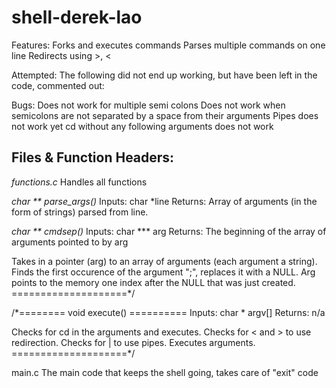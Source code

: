 # shell-derek-lao

Features:
	Forks and executes commands
	Parses multiple commands on one line
	Redirects using >, <

Attempted:
	The following did not end up working, but have been left in the code, commented out:
  
  
Bugs:
  Does not work for multiple semi colons
  Does not work when semicolons are not separated by a space from their arguments
  Pipes does not work yet
  cd without any following arguments does not work
  
  
Files & Function Headers:
-----------------------------------------------------------
*functions.c*
Handles all functions


*char ** parse_args()*
Inputs:  char *line
Returns: Array of arguments (in the form of strings) parsed from line.



*char ** cmdsep()*
Inputs:  char *** arg 
Returns: The beginning of the array of arguments pointed to by arg

Takes in a pointer (arg) to an array of arguments (each argument a string).
Finds the first occurence of the argument ";", replaces it with a NULL.
 Arg points to the memory one index after the NULL that was just created.
====================*/

/*======== void execute() ==========
Inputs:  char * argv[] 
Returns: n/a

Checks for cd in the arguments and executes. Checks for < and > to use redirection.
Checks for | to use pipes. Executes arguments.
====================*/

main.c
The main code that keeps the shell going, takes care of "exit" code
